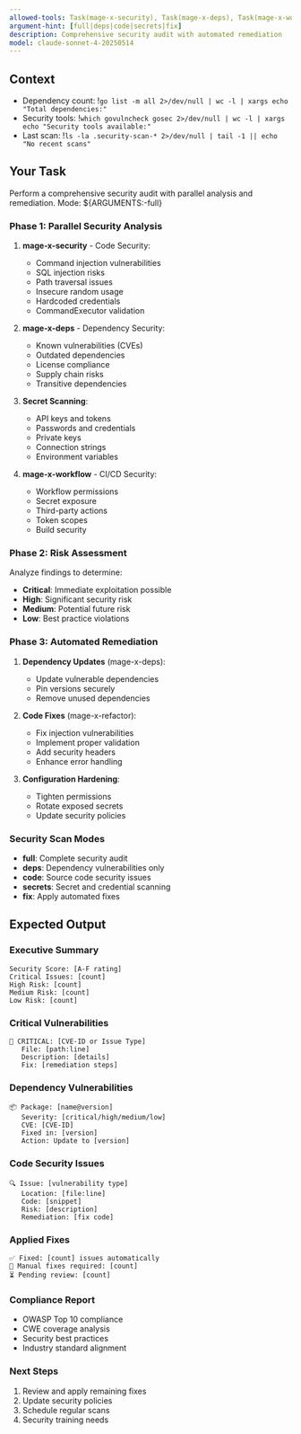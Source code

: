 ```yaml
---
allowed-tools: Task(mage-x-security), Task(mage-x-deps), Task(mage-x-workflow), Task(mage-x-refactor), Bash(mage tools:vulncheck), Bash(go list:*), Bash(govulncheck:*), Read, Write, MultiEdit, Grep, Glob, LS
argument-hint: [full|deps|code|secrets|fix]
description: Comprehensive security audit with automated remediation
model: claude-sonnet-4-20250514
---
```


## Context
- Dependency count: !`go list -m all 2>/dev/null | wc -l | xargs echo "Total dependencies:"`
- Security tools: !`which govulncheck gosec 2>/dev/null | wc -l | xargs echo "Security tools available:"`
- Last scan: !`ls -la .security-scan-* 2>/dev/null | tail -1 || echo "No recent scans"`

## Your Task

Perform a comprehensive security audit with parallel analysis and remediation. Mode: ${ARGUMENTS:-full}

### Phase 1: Parallel Security Analysis

1. **mage-x-security** - Code Security:
   - Command injection vulnerabilities
   - SQL injection risks
   - Path traversal issues
   - Insecure random usage
   - Hardcoded credentials
   - CommandExecutor validation

2. **mage-x-deps** - Dependency Security:
   - Known vulnerabilities (CVEs)
   - Outdated dependencies
   - License compliance
   - Supply chain risks
   - Transitive dependencies

3. **Secret Scanning**:
   - API keys and tokens
   - Passwords and credentials
   - Private keys
   - Connection strings
   - Environment variables

4. **mage-x-workflow** - CI/CD Security:
   - Workflow permissions
   - Secret exposure
   - Third-party actions
   - Token scopes
   - Build security

### Phase 2: Risk Assessment

Analyze findings to determine:
- **Critical**: Immediate exploitation possible
- **High**: Significant security risk
- **Medium**: Potential future risk
- **Low**: Best practice violations

### Phase 3: Automated Remediation

1. **Dependency Updates** (mage-x-deps):
   - Update vulnerable dependencies
   - Pin versions securely
   - Remove unused dependencies

2. **Code Fixes** (mage-x-refactor):
   - Fix injection vulnerabilities
   - Implement proper validation
   - Add security headers
   - Enhance error handling

3. **Configuration Hardening**:
   - Tighten permissions
   - Rotate exposed secrets
   - Update security policies

### Security Scan Modes

- **full**: Complete security audit
- **deps**: Dependency vulnerabilities only
- **code**: Source code security issues
- **secrets**: Secret and credential scanning
- **fix**: Apply automated fixes

## Expected Output

### Executive Summary
```
Security Score: [A-F rating]
Critical Issues: [count]
High Risk: [count]
Medium Risk: [count]
Low Risk: [count]
```

### Critical Vulnerabilities
```
🚨 CRITICAL: [CVE-ID or Issue Type]
   File: [path:line]
   Description: [details]
   Fix: [remediation steps]
```

### Dependency Vulnerabilities
```
📦 Package: [name@version]
   Severity: [critical/high/medium/low]
   CVE: [CVE-ID]
   Fixed in: [version]
   Action: Update to [version]
```

### Code Security Issues
```
🔍 Issue: [vulnerability type]
   Location: [file:line]
   Code: [snippet]
   Risk: [description]
   Remediation: [fix code]
```

### Applied Fixes
```
✅ Fixed: [count] issues automatically
📝 Manual fixes required: [count]
⏳ Pending review: [count]
```

### Compliance Report
- OWASP Top 10 compliance
- CWE coverage analysis
- Security best practices
- Industry standard alignment

### Next Steps
1. Review and apply remaining fixes
2. Update security policies
3. Schedule regular scans
4. Security training needs
